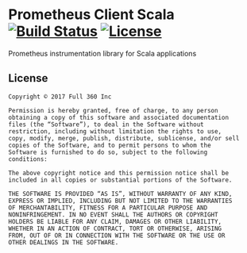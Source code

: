 # Prometheus Client Scala [![Build Status](https://travis-ci.org/full360/prometheus_client_scala.svg?branch=master)](https://travis-ci.org/full360/prometheus_client_scala) [![License](https://img.shields.io/badge/license-MIT%20License-blue.svg)](https://opensource.org/licenses/MIT)
Prometheus instrumentation library for Scala applications

## License

    Copyright © 2017 Full 360 Inc

    Permission is hereby granted, free of charge, to any person
    obtaining a copy of this software and associated documentation
    files (the “Software”), to deal in the Software without
    restriction, including without limitation the rights to use,
    copy, modify, merge, publish, distribute, sublicense, and/or sell
    copies of the Software, and to permit persons to whom the
    Software is furnished to do so, subject to the following
    conditions:
     
    The above copyright notice and this permission notice shall be
    included in all copies or substantial portions of the Software.
     
    THE SOFTWARE IS PROVIDED “AS IS”, WITHOUT WARRANTY OF ANY KIND,
    EXPRESS OR IMPLIED, INCLUDING BUT NOT LIMITED TO THE WARRANTIES
    OF MERCHANTABILITY, FITNESS FOR A PARTICULAR PURPOSE AND
    NONINFRINGEMENT. IN NO EVENT SHALL THE AUTHORS OR COPYRIGHT
    HOLDERS BE LIABLE FOR ANY CLAIM, DAMAGES OR OTHER LIABILITY,
    WHETHER IN AN ACTION OF CONTRACT, TORT OR OTHERWISE, ARISING
    FROM, OUT OF OR IN CONNECTION WITH THE SOFTWARE OR THE USE OR
    OTHER DEALINGS IN THE SOFTWARE.
